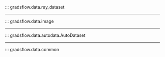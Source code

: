 ::: gradsflow.data.ray_dataset

---

::: gradsflow.data.image

---

::: gradsflow.data.autodata.AutoDataset

---

::: gradsflow.data.common
